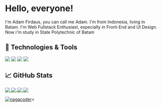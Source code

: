 <!-- More info, tips and tricks for making GitHub Profile README can be found in my article at https://towardsdatascience.com/build-a-stunning-readme-for-your-github-profile-9b80434fe5d7 -->

<!--[![Header](https://raw.githubusercontent.com/MartinHeinz/MartinHeinz/master/readme_header.png "Header")](https://martinheinz.dev/)-->

# Hello, everyone! <!--<img src="https://raw.githubusercontent.com/MartinHeinz/MartinHeinz/master/wave.gif" width="30px">-->

I'm Adam Firdaus, you can call me Adam. I'm from Indonesia, living in Batam. I'm Web Fullstack Enthusiast, especially in Front-End and UI Design. Now i'm study in State Polytechnic of Batam

<!--## &#x270d; Blog & Writing

Apart from coding, I also maintain a blog - you can find my articles on my website at [martinheinz.dev](https://martinheinz.dev/) as well as on [Medium](https://medium.com/@martin.heinz) and [DEV.to](https://dev.to/martinheinz).-->

## 🔧 Technologies & Tools
![](https://img.shields.io/badge/OS-Linux-informational?style=flat&logo=linux&logoColor=white&color=2bbc8a)
![](https://img.shields.io/badge/Code-PHP-informational?style=flat&logo=python&logoColor=white&color=2bbc8a)
![](https://img.shields.io/badge/Code-JavaScript-informational?style=flat&logo=javascript&logoColor=white&color=2bbc8a)
![](https://img.shields.io/badge/Tools-MySQL-informational?style=flat&logo=postgresql&logoColor=white&color=2bbc8a)

## &#x1f4c8; GitHub Stats

<a href="https://github.com/adamfrsd-02/belajar-java">
  <img align="center" src="https://github-readme-stats.vercel.app/api/top-langs/?username=adamfrsd-02&title_color=ffffff&line_height=27&text_color=c9cacc&icon_color=2bbc8a&bg_color=1d1f21" />
</a>    

<a href="https://github.com/adamfrsd-02/batam_linux">
  <img align="center" src="https://github-readme-stats.vercel.app/api?username=adamfrsd-02&show_icons=true&line_height=27&count_private=true&title_color=ffffff&text_color=c9cacc&icon_color=2bbc8a&bg_color=1d1f21"/>
</a>

<a href="https://github.com/adamfrsd-02/bookstore-informationci">
  <img align="center" src="https://github-readme-stats.vercel.app/api/pin/?username=adamfrsd-02&repo=bookstore-informationci&title_color=ffffff&text_color=c9cacc&icon_color=2bbc8a&bg_color=1d1f21" />
</a>

<a href="https://github.com/adamfrsd-02/spa-perpus">
  <img align="center" src="https://github-readme-stats.vercel.app/api/pin/?username=adamfrsd-02&repo=spa-perpus&title_color=ffffff&text_color=c9cacc&icon_color=2bbc8a&bg_color=1d1f21" />
</a>

<a href="https://github.com/ryo-ma/github-profile-trophy"><img src="https://github-profile-trophy.vercel.app/?username=adamfrsd-02" alt="nagacoder" /></a><



<!-- links to social media icons -->

<!-- icons with padding -->

[1.1]: http://i.imgur.com/tXSoThF.png (twitter icon with padding)
[2.1]: http://i.imgur.com/0o48UoR.png (github icon with padding)

<!-- icons without padding -->

[1.2]: http://i.imgur.com/wWzX9uB.png (twitter icon without padding)
[2.2]: http://i.imgur.com/9I6NRUm.png (github icon without padding)
[3.2]: https://raw.githubusercontent.com/MartinHeinz/MartinHeinz/master/linkedin-3-16.png (LinkedIn icon without padding)


<!-- links to your social media accounts -->

[1]: https://youtube.com/c/adamfrdsid
[2]: https://github.com/adamfrsd-02
[3]: https://www.instagram.com/adamfrsd/


<!-- Resources -->
<!-- Icons: https://simpleicons.org/ -->
<!-- GitHub Stats: https://github.com/anuraghazra/github-readme-stats -->
<!-- Emojis: https://emojipedia.org/emoji/ -->
<!-- HTML Emojis: https://www.fileformat.info/index.htm -->
<!-- Shields: https://shields.io/ -->
<!-- Awesome GitHub Profile README: https://github.com/abhisheknaiidu/awesome-github-profile-readme -->
